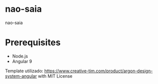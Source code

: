 # nao-saia
nao-saia

# Prerequisites

* Node.js
* Angular 9

Template utilizado: https://www.creative-tim.com/product/argon-design-system-angular with MIT License
